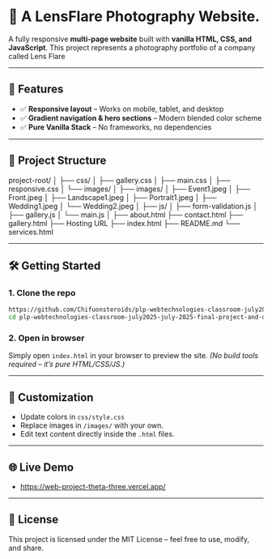# 🚀 A LensFlare Photography Website.

A fully responsive **multi-page website** built with **vanilla HTML, CSS, and JavaScript**.
This project represents a photography portfolio of a company called Lens Flare

---

## 📂 Features

* ✅ **Responsive layout** – Works on mobile, tablet, and desktop
* ✅ **Gradient navigation & hero sections** – Modern blended color scheme
* ✅ **Pure Vanilla Stack** – No frameworks, no dependencies

---

## 📁 Project Structure

project-root/
│
├── css/
│   ├── gallery.css
│   ├── main.css
│   ├── responsive.css
│   └── images/
│
├── images/
│   ├── Event1.jpeg
│   ├── Front.jpeg
│   ├── Landscape1.jpeg
│   ├── Portrait1.jpeg
│   ├── Wedding1.jpeg
│   └── Wedding2.jpeg
│
├── js/
│   ├── form-validation.js
│   ├── gallery.js
│   └── main.js
│
├── about.html
├── contact.html
├── gallery.html
├── Hosting URL
├── index.html
├── README.md
└── services.html


---

## 🛠️ Getting Started

### 1. Clone the repo

```bash
https://github.com/Chifuonsteroids/plp-webtechnologies-classroom-july2025-july-2025-final-project-and-deployment-Final-Project-and-Depl.git
cd plp-webtechnologies-classroom-july2025-july-2025-final-project-and-deployment-Final-Project-and-Depl
```

### 2. Open in browser

Simply open `index.html` in your browser to preview the site.
*(No build tools required – it’s pure HTML/CSS/JS.)*

---

## 🎨 Customization

* Update colors in `css/style.css` 
* Replace images in `/images/` with your own.
* Edit text content directly inside the `.html` files.
---

## 🌐 Live Demo

- https://web-project-theta-three.vercel.app/

---

## 📜 License

This project is licensed under the MIT License – feel free to use, modify, and share.
